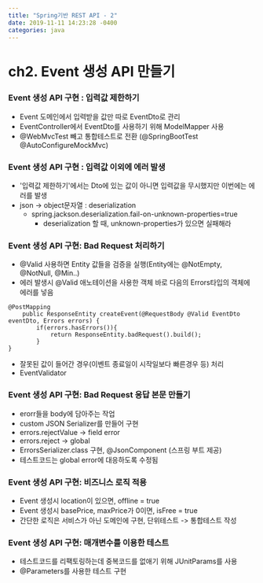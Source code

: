 ```yaml
---
title: "Spring기반 REST API - 2"
date: 2019-11-11 14:23:28 -0400
categories: java
---
```


ch2. Event 생성 API 만들기
========================

### Event 생성 API 구현 : 입력값 제한하기

- Event 도메인에서 입력받을 값만 따로 EventDto로 관리
- EventController에서 EventDto를 사용하기 위해 ModelMapper 사용
- @WebMvcTest 빼고 통합테스트로 전환 (@SpringBootTest @AutoConfigureMockMvc)

### Event 생성 API 구현 : 입력값 이외에 에러 발생
- '입력값 제한하기'에서는 Dto에 있는 값이 아니면 입력값을 무시했지만 이번에는 에러를 발생
- json -> object문자열 : deserialization
  - spring.jackson.deserialization.fail-on-unknown-properties=true
      - deserialization 할 때, unknown-properties가 있으면 실패해라
      
### Event 생성 API 구현: Bad Request 처리하기
- @Valid 사용하면 Entity 값들을 검증을 실행(Entity에는 @NotEmpty, @NotNull, @Min..)
- 에러 발생시 @Valid 애노테이션을 사용한 객체 바로 다음의 Errors타입의 객체에 에러를 넣음
```
@PostMapping
    public ResponseEntity createEvent(@RequestBody @Valid EventDto eventDto, Errors errors) {
        if(errors.hasErrors()){
            return ResponseEntity.badRequest().build();
        }
}
```

- 잘못된 값이 들어간 경우(이벤트 종료일이 시작일보다 빠른경우 등) 처리
- EventValidator

### Event 생성 API 구현: Bad Request 응답 본문 만들기
- erorr들을 body에 담아주는 작업 
- custom JSON Serializer를 만들어 구현
- errors.rejectValue -> field error
- errors.reject -> global 
- ErrorsSerializer.class 구현, @JsonComponent (스프링 부트 제공)
- 테스트코드는 global error에 대응하도록 수정됨

### Event 생성 API 구현: 비즈니스 로직 적용
- Event 생성시 location이 있으면, offline = true
- Event 생성시 basePrice, maxPrice가 0이면, isFree = true
- 간단한 로직은 서비스가 아닌 도메인에 구현, 단위테스트 -> 통합테스트 작성

### Event 생성 API 구현: 매개변수를 이용한 테스트
- 테스트코드를 리팩토링하는데 중복코드를 없애기 위해 JUnitParams를 사용
- @Parameters를 사용한 테스트 구현